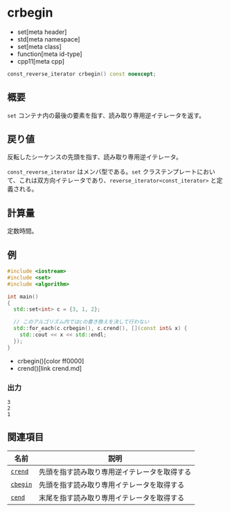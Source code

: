 # crbegin
* set[meta header]
* std[meta namespace]
* set[meta class]
* function[meta id-type]
* cpp11[meta cpp]

```cpp
const_reverse_iterator crbegin() const noexcept;
```


## 概要
`set` コンテナ内の最後の要素を指す、読み取り専用逆イテレータを返す。


## 戻り値
反転したシーケンスの先頭を指す、読み取り専用逆イテレータ。

`const_reverse_iterator` はメンバ型である。`set` クラステンプレートにおいて、これは双方向イテレータであり、`reverse_iterator<const_iterator>` と定義される。


## 計算量
定数時間。


## 例
```cpp example
#include <iostream>
#include <set>
#include <algorithm>

int main()
{
  std::set<int> c = {3, 1, 2};

  // このアルゴリズム内ではcの書き換えを決して行わない
  std::for_each(c.crbegin(), c.crend(), [](const int& x) {
    std::cout << x << std::endl;
  });
}
```
* crbegin()[color ff0000]
* crend()[link crend.md]

### 出力
```
3
2
1
```

## 関連項目

| 名前                    | 説明                             |
|-------------------------|----------------------------------|
| [`crend`](crend.md)   | 先頭を指す読み取り専用逆イテレータを取得する |
| [`cbegin`](cbegin.md) | 先頭を指す読み取り専用イテレータを取得する   |
| [`cend`](cend.md)     | 末尾を指す読み取り専用イテレータを取得する   |

